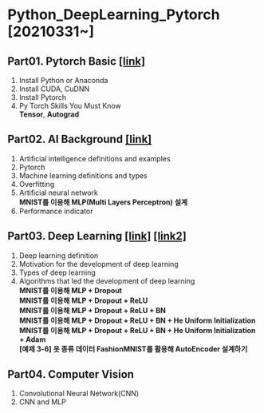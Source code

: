 # Python_DeepLearning_Pytorch [20210331~]


## Part01. Pytorch Basic [[link]](https://github.com/jihyeheo/Python_DeepLearning_Pytorch/blob/main/Part01.Pytorch_Basic.ipynb)<br>
      
1. Install Python or Anaconda<br> 
2. Install CUDA, CuDNN<br> 
3. Install Pytorch<br> 
4. Py Torch Skills You Must Know<br> 
 **Tensor**, **Autograd**

## Part02. AI Background [[link]](https://github.com/jihyeheo/Python_DeepLearning_Pytorch/blob/main/Part02.AI_Background.ipynb)

1. Artificial intelligence definitions and examples<br>
2. Pytorch<br>
3. Machine learning definitions and types<br>
4. Overfitting<br>
5. Artificial neural network<br>
      **MNIST를 이용해 MLP(Multi Layers Perceptron) 설계**
6. Performance indicator<br>

## Part03. Deep Learning [[link]](https://github.com/jihyeheo/Python_DeepLearning_Pytorch/blob/main/Part03.Deep_Learning.ipynb) [[link2]](https://github.com/jihyeheo/Python_DeepLearning_Pytorch/blob/main/Part03.Deep_Learning2.ipynb)

1. Deep learning definition<br>
2. Motivation for the development of deep learning<br>
3. Types of deep learning<br>
4. Algorithms that led the development of deep learning<br>
      **MNIST를 이용해 MLP + Dropout**<br>
      **MNIST를 이용해 MLP + Dropout + ReLU**<br>
      **MNIST를 이용해 MLP + Dropout + ReLU + BN**<br>
      **MNIST를 이용해 MLP + Dropout + ReLU + BN + He Uniform Initialization**<br>
      **MNIST를 이용해 MLP + Dropout + ReLU + BN + He Uniform Initialization + Adam**<br>
      **[예제 3-6] 옷 종류 데이터 FashionMNIST를 활용해 AutoEncoder 설계하기**<br>
      
      
## Part04. Computer Vision

1. Convolutional Neural Network(CNN)<br>
2. CNN and MLP<br>
